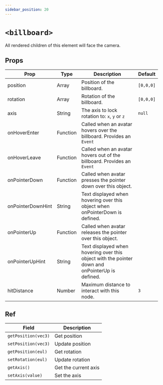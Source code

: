 ```yaml
---
sidebar_position: 20
---
```


# `<billboard>`

All rendered children of this element will face the camera.

## Props

| Prop              | Type     | Description                                                                                     | Default   |
| ----------------- | -------- | ----------------------------------------------------------------------------------------------- | --------- |
| position          | Array    | Position of the billboard.                                                                      | `[0,0,0]` |
| rotation          | Array    | Rotation of the billboard.                                                                      | `[0,0,0]` |
| axis              | String   | The axis to lock rotation to: `x`, `y` or `z`                                                   | `null`    |
| onHoverEnter      | Function | Called when an avatar hovers over the billboard. Provides an `Event`                            |           |
| onHoverLeave      | Function | Called when an avatar hovers out of the billboard. Provides an `Event`                          |           |
| onPointerDown     | Function | Called when avatar presses the pointer down over this object.                                   |           |
| onPointerDownHint | String   | Text displayed when hovering over this object when onPointerDown is defined.                    |           |
| onPointerUp       | Function | Called when avatar releases the pointer over this object.                                       |           |
| onPointerUpHint   | String   | Text displayed when hovering over this object with the pointer down and onPointerUp is defined. |           |
| hitDistance       | Number   | Maximum distance to interact with this node.                                                    | `3`       |

## Ref

| Field               | Description          |
| ------------------- | -------------------- |
| `getPosition(vec3)` | Get position         |
| `setPosition(vec3)` | Update position      |
| `getPosition(eul)`  | Get rotation         |
| `setRotation(eul)`  | Update rotation      |
| `getAxis()`         | Get the current axis |
| `setAxis(value)`    | Set the axis         |
